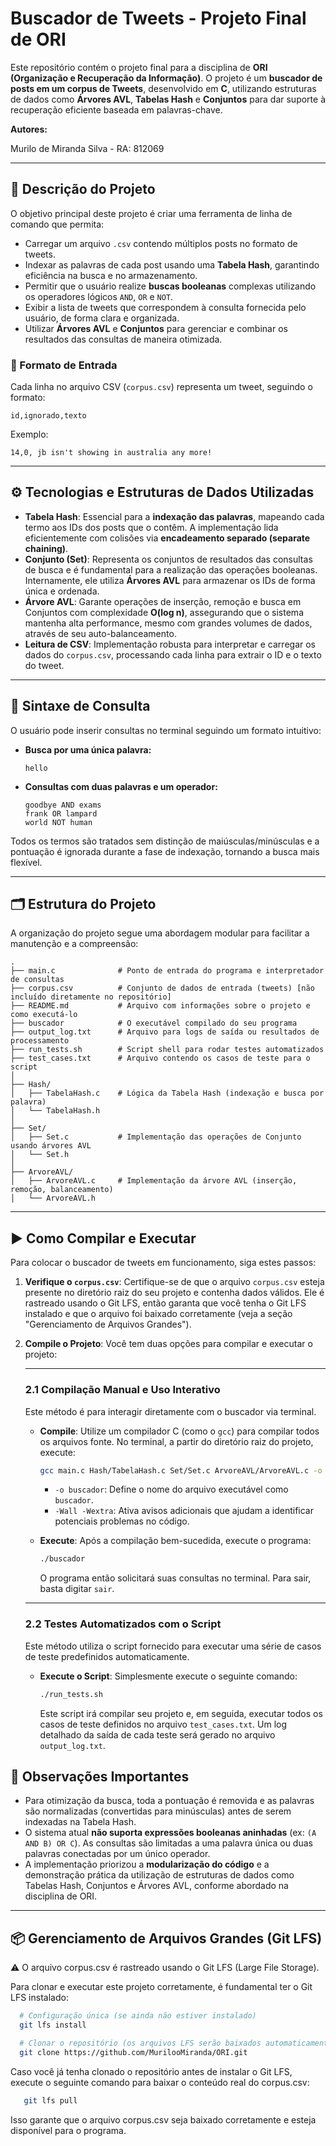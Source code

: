 # Buscador de Tweets - Projeto Final de ORI

Este repositório contém o projeto final para a disciplina de **ORI (Organização e Recuperação da Informação)**. O projeto é um **buscador de posts em um corpus de Tweets**, desenvolvido em **C**, utilizando estruturas de dados como **Árvores AVL**, **Tabelas Hash** e **Conjuntos** para dar suporte à recuperação eficiente baseada em palavras-chave.

**Autores:**

Murilo de Miranda Silva - RA: 812069

-----

## 🧠 Descrição do Projeto

O objetivo principal deste projeto é criar uma ferramenta de linha de comando que permita:

  * Carregar um arquivo `.csv` contendo múltiplos posts no formato de tweets.
  * Indexar as palavras de cada post usando uma **Tabela Hash**, garantindo eficiência na busca e no armazenamento.
  * Permitir que o usuário realize **buscas booleanas** complexas utilizando os operadores lógicos `AND`, `OR` e `NOT`.
  * Exibir a lista de tweets que correspondem à consulta fornecida pelo usuário, de forma clara e organizada.
  * Utilizar **Árvores AVL** e **Conjuntos** para gerenciar e combinar os resultados das consultas de maneira otimizada.

### 📄 Formato de Entrada

Cada linha no arquivo CSV (`corpus.csv`) representa um tweet, seguindo o formato:

```
id,ignorado,texto
```

Exemplo:

```
14,0, jb isn't showing in australia any more!
```

-----

## ⚙️ Tecnologias e Estruturas de Dados Utilizadas

  * **Tabela Hash**: Essencial para a **indexação das palavras**, mapeando cada termo aos IDs dos posts que o contêm. A implementação lida eficientemente com colisões via **encadeamento separado (separate chaining)**.
  * **Conjunto (Set)**: Representa os conjuntos de resultados das consultas de busca e é fundamental para a realização das operações booleanas. Internamente, ele utiliza **Árvores AVL** para armazenar os IDs de forma única e ordenada.
  * **Árvore AVL**: Garante operações de inserção, remoção e busca em Conjuntos com complexidade **O(log n)**, assegurando que o sistema mantenha alta performance, mesmo com grandes volumes de dados, através de seu auto-balanceamento.
  * **Leitura de CSV**: Implementação robusta para interpretar e carregar os dados do `corpus.csv`, processando cada linha para extrair o ID e o texto do tweet.

-----

## 🔎 Sintaxe de Consulta

O usuário pode inserir consultas no terminal seguindo um formato intuitivo:

  * **Busca por uma única palavra:**
    ```
    hello
    ```
  * **Consultas com duas palavras e um operador:**
    ```
    goodbye AND exams
    frank OR lampard
    world NOT human
    ```

Todos os termos são tratados sem distinção de maiúsculas/minúsculas e a pontuação é ignorada durante a fase de indexação, tornando a busca mais flexível.

-----

## 🗂️ Estrutura do Projeto

A organização do projeto segue uma abordagem modular para facilitar a manutenção e a compreensão:

```
.
├── main.c              # Ponto de entrada do programa e interpretador de consultas
├── corpus.csv          # Conjunto de dados de entrada (tweets) [não incluído diretamente no repositório]
├── README.md           # Arquivo com informações sobre o projeto e como executá-lo
├── buscador            # O executável compilado do seu programa
├── output_log.txt      # Arquivo para logs de saída ou resultados de processamento
├── run_tests.sh        # Script shell para rodar testes automatizados
├── test_cases.txt      # Arquivo contendo os casos de teste para o script
│
├── Hash/
│   ├── TabelaHash.c    # Lógica da Tabela Hash (indexação e busca por palavra)
│   └── TabelaHash.h
│
├── Set/
│   ├── Set.c           # Implementação das operações de Conjunto usando árvores AVL
│   └── Set.h
│
├── ArvoreAVL/
│   ├── ArvoreAVL.c     # Implementação da árvore AVL (inserção, remoção, balanceamento)
│   └── ArvoreAVL.h
```

-----

## ▶️ Como Compilar e Executar

Para colocar o buscador de tweets em funcionamento, siga estes passos:

1.  **Verifique o `corpus.csv`**: Certifique-se de que o arquivo `corpus.csv` esteja presente no diretório raiz do seu projeto e contenha dados válidos. Ele é rastreado usando o Git LFS, então garanta que você tenha o Git LFS instalado e que o arquivo foi baixado corretamente (veja a seção "Gerenciamento de Arquivos Grandes").

2.  **Compile o Projeto**: Você tem duas opções para compilar e executar o projeto:

    -----

    ### 2.1 Compilação Manual e Uso Interativo

    Este método é para interagir diretamente com o buscador via terminal.

      * **Compile**: Utilize um compilador C (como o `gcc`) para compilar todos os arquivos fonte. No terminal, a partir do diretório raiz do projeto, execute:

        ```bash
        gcc main.c Hash/TabelaHash.c Set/Set.c ArvoreAVL/ArvoreAVL.c -o buscador -Wall -Wextra
        ```

          * `-o buscador`: Define o nome do arquivo executável como `buscador`.
          * `-Wall -Wextra`: Ativa avisos adicionais que ajudam a identificar potenciais problemas no código.

      * **Execute**: Após a compilação bem-sucedida, execute o programa:

        ```bash
        ./buscador
        ```

        O programa então solicitará suas consultas no terminal. Para sair, basta digitar `sair`.

    -----

    ### 2.2 Testes Automatizados com o Script

    Este método utiliza o script fornecido para executar uma série de casos de teste predefinidos automaticamente.

      * **Execute o Script**: Simplesmente execute o seguinte comando:

        ```bash
        ./run_tests.sh
        ```

        Este script irá compilar seu projeto e, em seguida, executar todos os casos de teste definidos no arquivo `test_cases.txt`. Um log detalhado da saída de cada teste será gerado no arquivo `output_log.txt`.


## 🧾 Observações Importantes

  * Para otimização da busca, toda a pontuação é removida e as palavras são normalizadas (convertidas para minúsculas) antes de serem indexadas na Tabela Hash.
  * O sistema atual **não suporta expressões booleanas aninhadas** (ex: `(A AND B) OR C`). As consultas são limitadas a uma palavra única ou duas palavras conectadas por um único operador.
  * A implementação priorizou a **modularização do código** e a demonstração prática da utilização de estruturas de dados como Tabelas Hash, Conjuntos e Árvores AVL, conforme abordado na disciplina de ORI.

-----

## 📦 Gerenciamento de Arquivos Grandes (Git LFS)

⚠️ O arquivo corpus.csv é rastreado usando o Git LFS (Large File Storage).

Para clonar e executar este projeto corretamente, é fundamental ter o Git LFS instalado:

 ```bash
   # Configuração única (se ainda não estiver instalado)
   git lfs install

   # Clonar o repositório (os arquivos LFS serão baixados automaticamente)
   git clone https://github.com/MurilooMiranda/ORI.git
 ```

Caso você já tenha clonado o repositório antes de instalar o Git LFS, execute o seguinte comando para baixar o conteúdo real do corpus.csv:

```bash
   git lfs pull
 ```

Isso garante que o arquivo corpus.csv seja baixado corretamente e esteja disponível para o programa.

